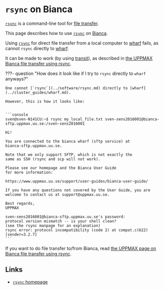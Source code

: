 # `rsync` on Bianca

[`rsync`](../software/rsync.md) is a command-line tool
for [file transfer](../cluster_guides/file_transfer.md).

This page describes how to use [`rsync`](../software/rsync.md) on [Bianca](../cluster_guides/bianca.md).

Using [`rsync`](../software/rsync.md) for direct file transfer
from a local computer to [wharf](../cluster_guides/wharf.md) fails,
as cannot `rsync` directly to [wharf](../cluster_guides/wharf.md).

It can be made to work (by using [transit](../cluster_guides/transit.md)), as described in
[the UPPMAX Bianca file transfer using rsync](../software/bianca_file_transfer_using_rsync.md).

???- question "How does it look like if I try to `rsync` directly to `wharf` anyways?"

    One cannot [`rsync`](../software/rsync.md) directly to [wharf](../cluster_guides/wharf.md).

    However, this is how it looks like:


    ```console
    sven@sven-N141CU:~$ rsync my_local_file.txt sven-sens2016001@bianca-sftp.uppmax.uu.se:/sven-sens2016001

    Hi!

    You are connected to the bianca wharf (sftp service) at
    bianca-sftp.uppmax.uu.se.

    Note that we only support SFTP, which is not exactly the
    same as SSH (rsync and scp will not work).

    Please see our homepage and the Bianca User Guide
    for more information:

    https://www.uppmax.uu.se/support/user-guides/bianca-user-guide/

    If you have any questions not covered by the User Guide, you are
    welcome to contact us at support@uppmax.uu.se.

    Best regards,
    UPPMAX

    sven-sens2016001@bianca-sftp.uppmax.uu.se's password:
    protocol version mismatch -- is your shell clean?
    (see the rsync manpage for an explanation)
    rsync error: protocol incompatibility (code 2) at compat.c(622) [sender=3.2.7]
    ```

If you want to do file transfer to/from Bianca,
read [the UPPMAX page on Bianca file transfer using rsync](../software/bianca_file_transfer_using_rsync.md).

## Links

- [`rsync` homepage](https://rsync.samba.org/)
